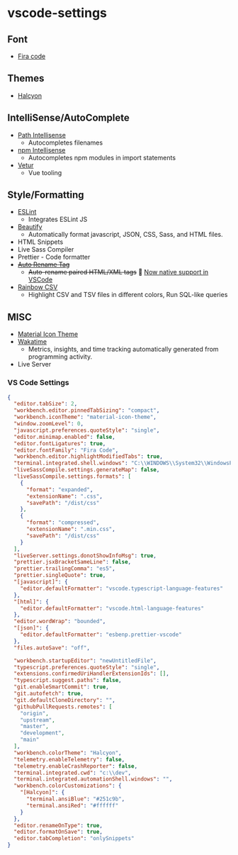 # vscode-settings

## Font

- [Fira code](https://github.com/tonsky/FiraCode)

## Themes

- [Halcyon](https://marketplace.visualstudio.com/items?itemName=brittanychiang.halcyon-vscode)

## IntelliSense/AutoComplete

- [Path Intellisense](https://marketplace.visualstudio.com/items?itemName=christian-kohler.path-intellisense)
  - Autocompletes filenames
- [npm Intellisense](https://marketplace.visualstudio.com/items?itemName=christian-kohler.npm-intellisense)
  - Autocompletes npm modules in import statements
- [Vetur](https://marketplace.visualstudio.com/items?itemName=octref.vetur)
  - Vue tooling

## Style/Formatting

- [ESLint](https://marketplace.visualstudio.com/items?itemName=dbaeumer.vscode-eslint)
  - Integrates ESLint JS
- [Beautify](https://marketplace.visualstudio.com/items?itemName=hookyqr.beautify)
  - Automatically format javascript, JSON, CSS, Sass, and HTML files.
- HTML Snippets
- Live Sass Compiler
- Prettier - Code formatter
- ~~[Auto Rename Tag](https://marketplace.visualstudio.com/items?itemName=formulahendry.auto-rename-tag)~~
  - ~~Auto-rename paired HTML/XML tags~~ 🚀 [Now native support in VSCode](https://code.visualstudio.com/updates/v1_49#_html-tag-rename-on-type)
- [Rainbow CSV](https://marketplace.visualstudio.com/items?itemName=mechatroner.rainbow-csv)
  - Highlight CSV and TSV files in different colors, Run SQL-like queries

## MISC

- [Material Icon Theme](https://marketplace.visualstudio.com/items?itemName=PKief.material-icon-theme)
- [Wakatime](https://wakatime.com/@ensina)
  - Metrics, insights, and time tracking automatically generated from programming activity.
- Live Server

### VS Code Settings

```json
{
  "editor.tabSize": 2,
  "workbench.editor.pinnedTabSizing": "compact",
  "workbench.iconTheme": "material-icon-theme",
  "window.zoomLevel": 0,
  "javascript.preferences.quoteStyle": "single",
  "editor.minimap.enabled": false,
  "editor.fontLigatures": true,
  "editor.fontFamily": "Fira Code",
  "workbench.editor.highlightModifiedTabs": true,
  "terminal.integrated.shell.windows": "C:\\WINDOWS\\System32\\WindowsPowerShell\\v1.0\\powershell.exe",
  "liveSassCompile.settings.generateMap": false,
  "liveSassCompile.settings.formats": [
    {
      "format": "expanded",
      "extensionName": ".css",
      "savePath": "/dist/css"
    },
    {
      "format": "compressed",
      "extensionName": ".min.css",
      "savePath": "/dist/css"
    }
  ],
  "liveServer.settings.donotShowInfoMsg": true,
  "prettier.jsxBracketSameLine": false,
  "prettier.trailingComma": "es5",
  "prettier.singleQuote": true,
  "[javascript]": {
    "editor.defaultFormatter": "vscode.typescript-language-features"
  },
  "[html]": {
    "editor.defaultFormatter": "vscode.html-language-features"
  },
  "editor.wordWrap": "bounded",
  "[json]": {
    "editor.defaultFormatter": "esbenp.prettier-vscode"
  },
  "files.autoSave": "off",

  "workbench.startupEditor": "newUntitledFile",
  "typescript.preferences.quoteStyle": "single",
  "extensions.confirmedUriHandlerExtensionIds": [],
  "typescript.suggest.paths": false,
  "git.enableSmartCommit": true,
  "git.autofetch": true,
  "git.defaultCloneDirectory": "",
  "githubPullRequests.remotes": [
    "origin",
    "upstream",
    "master",
    "development",
    "main"
  ],
  "workbench.colorTheme": "Halcyon",
  "telemetry.enableTelemetry": false,
  "telemetry.enableCrashReporter": false,
  "terminal.integrated.cwd": "c:\\dev",
  "terminal.integrated.automationShell.windows": "",
  "workbench.colorCustomizations": {
    "[Halcyon]": {
      "terminal.ansiBlue": "#251c9b",
      "terminal.ansiRed": "#ffffff"
    }
  },
  "editor.renameOnType": true,
  "editor.formatOnSave": true,
  "editor.tabCompletion": "onlySnippets"
}
```
